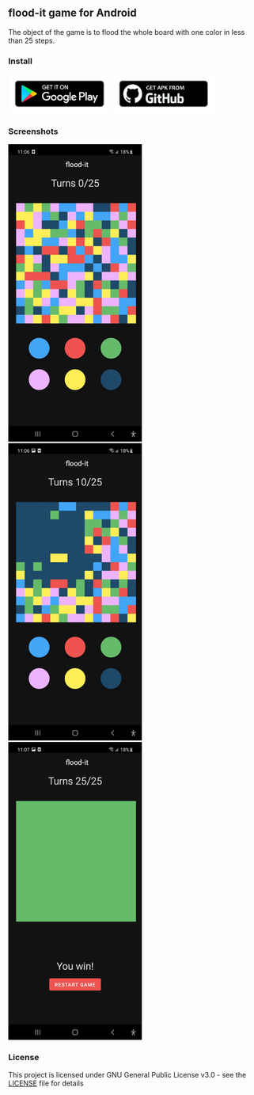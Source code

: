 ## flood-it game for Android
The object of the game is to flood the whole board with one color in less than 25 steps.

### Install

[<img src="/images/badges/google-play.png"
     alt="Get it on Google Play"
     height="80">](https://play.google.com/store/apps/details?id=org.emunix.floodit)
[<img src="/images/badges/github.png"
     alt="Get it on Github"
     height="80">](https://github.com/btimofeev/flood-it-android/releases)

### Screenshots

<img src="/images/screenshots/1.jpg" width="270"> <img src="/images/screenshots/2.jpg" width="270"> <img src="/images/screenshots/3.jpg" width="270">


### License

This project is licensed under GNU General Public License v3.0 - see the [LICENSE](LICENSE) file for details
